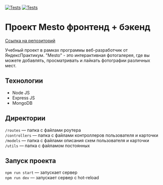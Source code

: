 [![Tests](../../actions/workflows/tests-13-sprint.yml/badge.svg)](../../actions/workflows/tests-13-sprint.yml) [![Tests](../../actions/workflows/tests-14-sprint.yml/badge.svg)](../../actions/workflows/tests-14-sprint.yml)

# Проект Mesto фронтенд + бэкенд

[Ссылка на репозиторий](https://github.com/Daniilcom/express-mesto-gha)

Учебный проект в рамках программы веб-разработчик от ЯндексПрактикум. "Mesto" - это интерактивная фотогалерея, где вы можете добавлять, просматривать и лайкать фотографии различных мест.

## Технологии

- Node JS
- Express JS
- MongoDB

## Директории

`/routes` — папка с файлами роутера  
`/controllers` — папка с файлами контроллеров пользователя и карточки  
`/models` — папка с файлами описания схем пользователя и карточки
`/utils` — папка с файламом постоянных

## Запуск проекта

`npm run start` — запускает сервер  
`npm run dev` — запускает сервер с hot-reload
